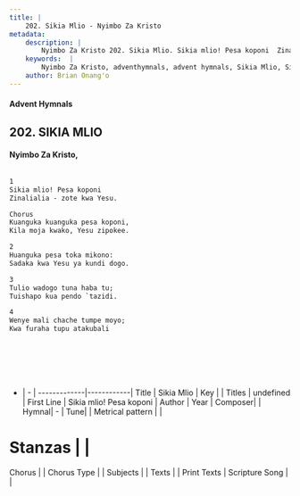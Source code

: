 ```yaml
---
title: |
    202. Sikia Mlio - Nyimbo Za Kristo
metadata:
    description: |
        Nyimbo Za Kristo 202. Sikia Mlio. Sikia mlio! Pesa koponi  Zinalialia - zote kwa Yesu.  Chorus	 Kuanguka kuanguka pesa koponi, Kila moja kwako, Yesu zipokee.  
    keywords:  |
        Nyimbo Za Kristo, adventhymnals, advent hymnals, Sikia Mlio, Sikia mlio! Pesa koponi . 
    author: Brian Onang'o
---
```


#### Advent Hymnals
## 202. SIKIA MLIO
####  Nyimbo Za Kristo,

```txt

1
Sikia mlio! Pesa koponi 
Zinalialia - zote kwa Yesu.

Chorus	
Kuanguka kuanguka pesa koponi,
Kila moja kwako, Yesu zipokee.

2
Huanguka pesa toka mikono: 
Sadaka kwa Yesu ya kundi dogo.

3
Tulio wadogo tuna haba tu; 
Tuishapo kua pendo `tazidi.

4
Wenye mali chache tumpe moyo; 
Kwa furaha tupu atakubali








```

- |   -  |
-------------|------------|
Title | Sikia Mlio |
Key |  |
Titles | undefined |
First Line | Sikia mlio! Pesa koponi  |
Author | 
Year | 
Composer| |
Hymnal|  - |
Tune|  |
Metrical pattern | |
# Stanzas |  |
Chorus |  |
Chorus Type |  |
Subjects | |
Texts |  |
Print Texts | 
Scripture Song |  |
    
